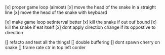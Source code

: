 [x] proper game loop (almost)
[x] move the head of the snake in a straight line
[x] move the head of the snake with keyboard

[x] make game loop setInterval better
[x] kill the snake if out ouf bound
[x] kill the snake if eat itself
[x] dont apply direction change if its oppostive to direction

[] refacto and test all the things!
[] double buffering
[] dont spawn cherry on snake
[] frame rate ctr in top left corder 